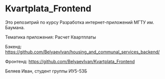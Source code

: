 # Kvartplata_Frontend

Это репозитрий по курсу Разработка интернет-приложений МГТУ им. Баумана.

Тематика приложения: Расчет Квартплаты

Бэкенд: https://github.com/BelyaevIvan/housing_and_communal_services_backend/

Фронтенд: https://github.com/BelyaevIvan/Kvartplata_Frontend

Беляев Иван, студент группы ИУ5-53Б
